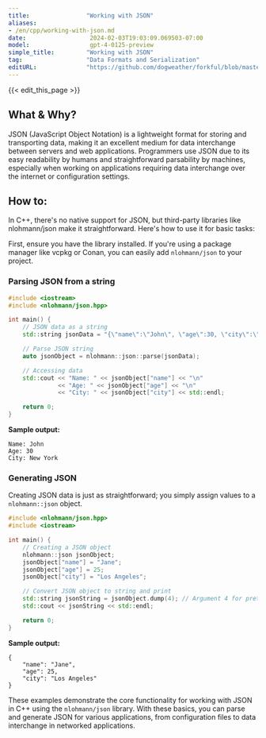 ```yaml
---
title:                "Working with JSON"
aliases:
- /en/cpp/working-with-json.md
date:                  2024-02-03T19:03:09.069503-07:00
model:                 gpt-4-0125-preview
simple_title:         "Working with JSON"
tag:                  "Data Formats and Serialization"
editURL:              "https://github.com/dogweather/forkful/blob/master/content/en/cpp/working-with-json.md"
---
```


{{< edit_this_page >}}

## What & Why?

JSON (JavaScript Object Notation) is a lightweight format for storing and transporting data, making it an excellent medium for data interchange between servers and web applications. Programmers use JSON due to its easy readability by humans and straightforward parsability by machines, especially when working on applications requiring data interchange over the internet or configuration settings.

## How to:

In C++, there's no native support for JSON, but third-party libraries like nlohmann/json make it straightforward. Here's how to use it for basic tasks:

First, ensure you have the library installed. If you're using a package manager like vcpkg or Conan, you can easily add `nlohmann/json` to your project.

### Parsing JSON from a string

```cpp
#include <iostream>
#include <nlohmann/json.hpp>

int main() {
    // JSON data as a string
    std::string jsonData = "{\"name\":\"John\", \"age\":30, \"city\":\"New York\"}";

    // Parse JSON string
    auto jsonObject = nlohmann::json::parse(jsonData);

    // Accessing data
    std::cout << "Name: " << jsonObject["name"] << "\n"
              << "Age: " << jsonObject["age"] << "\n"
              << "City: " << jsonObject["city"] << std::endl;

    return 0;
}
```

**Sample output:**

```
Name: John
Age: 30
City: New York
```

### Generating JSON

Creating JSON data is just as straightforward; you simply assign values to a `nlohmann::json` object.

```cpp
#include <nlohmann/json.hpp>
#include <iostream>

int main() {
    // Creating a JSON object
    nlohmann::json jsonObject;
    jsonObject["name"] = "Jane";
    jsonObject["age"] = 25;
    jsonObject["city"] = "Los Angeles";

    // Convert JSON object to string and print
    std::string jsonString = jsonObject.dump(4); // Argument 4 for pretty-printing
    std::cout << jsonString << std::endl;

    return 0;
}
```

**Sample output:**

```
{
    "name": "Jane",
    "age": 25,
    "city": "Los Angeles"
}
```

These examples demonstrate the core functionality for working with JSON in C++ using the `nlohmann/json` library. With these basics, you can parse and generate JSON for various applications, from configuration files to data interchange in networked applications.

